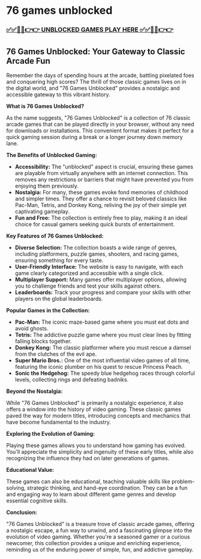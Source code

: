 # 76 games unblocked

### [✅✅🔴🔴👉👉 UNBLOCKED GAMES PLAY HERE ✅✅🔴🔴👉👉](https://topstoryindia.com)

## 76 Games Unblocked: Your Gateway to Classic Arcade Fun

Remember the days of spending hours at the arcade, battling pixelated foes and conquering high scores? The thrill of those classic games lives on in the digital world, and "76 Games Unblocked" provides a nostalgic and accessible gateway to this vibrant history.

**What is 76 Games Unblocked?**

As the name suggests, "76 Games Unblocked" is a collection of 76 classic arcade games that can be played directly in your browser, without any need for downloads or installations. This convenient format makes it perfect for a quick gaming session during a break or a longer journey down memory lane.

**The Benefits of Unblocked Gaming:**

* **Accessibility:** The "unblocked" aspect is crucial, ensuring these games are playable from virtually anywhere with an internet connection. This removes any restrictions or barriers that might have prevented you from enjoying them previously.
* **Nostalgia:** For many, these games evoke fond memories of childhood and simpler times. They offer a chance to revisit beloved classics like Pac-Man, Tetris, and Donkey Kong, reliving the joy of their simple yet captivating gameplay.
* **Fun and Free:** The collection is entirely free to play, making it an ideal choice for casual gamers seeking quick bursts of entertainment.

**Key Features of 76 Games Unblocked:**

* **Diverse Selection:** The collection boasts a wide range of genres, including platformers, puzzle games, shooters, and racing games, ensuring something for every taste.
* **User-Friendly Interface:** The website is easy to navigate, with each game clearly categorized and accessible with a single click.
* **Multiplayer Support:** Many games offer multiplayer options, allowing you to challenge friends and test your skills against others.
* **Leaderboards:** Track your progress and compare your skills with other players on the global leaderboards.

**Popular Games in the Collection:**

* **Pac-Man:** The iconic maze-based game where you must eat dots and avoid ghosts.
* **Tetris:** The addictive puzzle game where you must clear lines by fitting falling blocks together.
* **Donkey Kong:** The classic platformer where you must rescue a damsel from the clutches of the evil ape.
* **Super Mario Bros.:** One of the most influential video games of all time, featuring the iconic plumber on his quest to rescue Princess Peach.
* **Sonic the Hedgehog:** The speedy blue hedgehog races through colorful levels, collecting rings and defeating badniks.

**Beyond the Nostalgia:**

While "76 Games Unblocked" is primarily a nostalgic experience, it also offers a window into the history of video gaming. These classic games paved the way for modern titles, introducing concepts and mechanics that have become fundamental to the industry. 

**Exploring the Evolution of Gaming:**

Playing these games allows you to understand how gaming has evolved. You'll appreciate the simplicity and ingenuity of these early titles, while also recognizing the influence they had on later generations of games.

**Educational Value:**

These games can also be educational, teaching valuable skills like problem-solving, strategic thinking, and hand-eye coordination. They can be a fun and engaging way to learn about different game genres and develop essential cognitive skills.

**Conclusion:**

"76 Games Unblocked" is a treasure trove of classic arcade games, offering a nostalgic escape, a fun way to unwind, and a fascinating glimpse into the evolution of video gaming. Whether you're a seasoned gamer or a curious newcomer, this collection provides a unique and enriching experience, reminding us of the enduring power of simple, fun, and addictive gameplay. 

